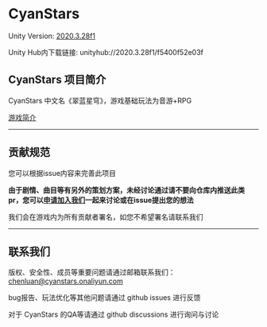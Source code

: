 # CyanStars

Unity Version: [2020.3.28f1](https://unity3d.com/get-unity/download/archive)

Unity Hub内下载链接: unityhub://2020.3.28f1/f5400f52e03f

## CyanStars 项目简介

CyanStars 中文名《翠蓝星穹》，游戏基础玩法为音游+RPG

[游戏简介](https://www.yuque.com/cys-chenluan/wiki/ozl7f7)

---

## 贡献规范

您可以根据issue内容来完善此项目

**由于剧情、曲目等有另外的策划方案，未经讨论通过请不要向仓库内推送此类pr，您可以[申请加入我们](http://chenluan.mikecrm.com/JeKq3DU)一起来讨论或在issue提出您的想法**

我们会在游戏内为所有贡献者署名，如您不希望署名请联系我们

---

## 联系我们

版权、安全性、成员等重要问题请通过邮箱联系我们：chenluan@cyanstars.onaliyun.com

bug报告、玩法优化等其他问题请通过 github issues 进行反馈

对于 CyanStars 的QA等请通过 github discussions 进行询问与讨论
